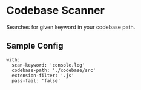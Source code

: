 # Codebase Scanner

Searches for given keyword in your codebase path.

## Sample Config

```
with:
  scan-keyword: 'console.log'
  codebase-path: './codebase/src'
  extension-filter: '.js'
  pass-fail: 'false'
```
